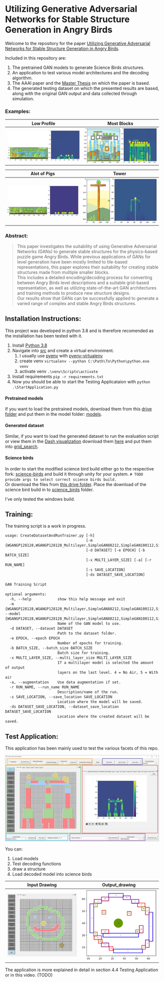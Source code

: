 
# Utilizing Generative Adversarial Networks for Stable Structure Generation in Angry Birds

Welcome to the repository for the paper [Utilizing Generative Adversarial Networks for Stable Structure Generation in Angry Birds](./AAAI_Utilizing-Generative-Adversarial-Networks-for-Stable-Structure-Generation-in-Angry-Birds.pdf).

Included in this repository are:   
1. The pretrained GAN models to generate Science Birds structures.
2. An application to test various model architectures and the decoding algorithm.
3. The AAAI paper and the [Master Thesis](./Frederic_Abraham-Master_Thesis-Stable__Structure_Generation_with_GANs-signed.pdf) on which the paper is based.
4. The generated testing dataset on which the presented results are based, along with the original GAN output and data collected through simulation.

### Examples:

| Low Profile | Most Blocks |
|------------|------------------------------------------------|
| ![Low Profile](./images/created_structures/LowProfile/1_low_profile_page_0.png) | ![Most Blocks](./images/created_structures/NoBlocksDestroyedMostBlocks/0_block_new_page_0.png) |

| Alot of Pigs | Tower |
|------------|------------------------------------------------|
| ![Alot of Pigs](./images/created_structures/PigAmount/23_pig_amount_new_page_0.png) | ![Most Blocks](./images/created_structures/Tower/1_towers_page_0.png) |

### Abstract:  
> This paper investigates the suitability of using Generative Adversarial Networks (GANs) to generate stable structures for the physics-based puzzle game Angry Birds. 
> While previous applications of GANs for level generation have been mostly limited to tile-based representations, this paper explores their suitability for creating stable structures made from multiple smaller blocks.   
> This includes a detailed encoding/decoding process for converting between Angry Birds level descriptions and a suitable grid-based representation, as well as utilizing state-of-the-art GAN architectures and training methods to produce new structure designs.  
> Our results show that GANs can be successfully applied to generate a varied range of complex and stable Angry Birds structures. 

## Installation Instructions:

This project was developed in python 3.8 and is therefore recomended as the installation has been tested with it. 


1. Install [Python 3.8](https://www.python.org/downloads/release/python-380/)
1. Navigate into [src](./src/) and create a virtual environment.
   1.  I usually use [pyenv](https://github.com/pyenv/pyenv) with [pyenv-virtualenv](https://github.com/pyenv/pyenv-virtualenv)
   1. create venv `virtualenv --python C:\Path\To\Python\python.exe venv`
   1. activate venv `.\venv\Scripts\activate`
1. Install requirements `pip -r requirements.txt`
1. Now you should be able to start the Testing Applicataion with `python .\StartApplication.py`


#### Pretrained models 
If you want to load the pretrained models, download them from this [drive folder](https://drive.google.com/drive/folders/1veidxtf0s1Lwqk-Qj7wzvI2z9Rd3jzRf?usp=drive_link) and put them in the model folder: [models](./models/).   

#### Generated dataset
Similar, if you want to load the generated dataset to run the evaluation script or view them in the [Dash visualization](https://dash.plotly.com/) download them [here](https://drive.google.com/drive/folders/1ob5ER3G-tJsDz0ypG5nax6Yq6ao4jkSA?usp=drive_link) and put them into [grid_search](./src/resources/data/eval/grid_search/).

#### Science birds
In order to start the modified science bird build either go to the respective fork: [science-birds](https://github.com/Blaxzter/science-birds) and build it through unity for your system. `# TODO provide args to select correct science birds build.`  
Or download the files from [this drive folder](https://drive.google.com/drive/folders/1CG9PXbvpv-ICWu9aTqlYnBe6eqvWCU6R?usp=drive_link).
Place the download of the science bird build in to [science_birds](./src/resources/science_birds/) folder.

I've only tested the windows build. 

## Training:

The training script is a work in progress.

```
usage: CreateDatasetAndRunTrainer.py [-h]
                                     [-m {WGANGP128128,WGANGP128128_Multilayer,SimpleGAN88212,SimpleGAN100112,SimpleGAN100116}]
                                     [-d DATASET] [-e EPOCH] [-b BATCH_SIZE]
                                     [-x MULTI_LAYER_SIZE] [-a] [-r RUN_NAME]
                                     [-s SAVE_LOCATION]
                                     [-ds DATASET_SAVE_LOCATION]

GAN Training Script

optional arguments:
  -h, --help            show this help message and exit
  -m {WGANGP128128,WGANGP128128_Multilayer,SimpleGAN88212,SimpleGAN100112,SimpleGAN100116}, --model {WGANGP128128,WGANGP128128_Multilayer,SimpleGAN88212,SimpleGAN100112,SimpleGAN100116}
                        Name of the GAN model to use.
  -d DATASET, --dataset DATASET
                        Path to the dataset folder.
  -e EPOCH, --epoch EPOCH
                        Number of epochs for training.
  -b BATCH_SIZE, --batch_size BATCH_SIZE
                        Batch size for training.
  -x MULTI_LAYER_SIZE, --multi_layer_size MULTI_LAYER_SIZE
                        If a multilayer model is selected the amount of output
                        layers on the last level. 4 = No Air, 5 = With air
  -a, --augmentation    Use data augmentation if set.
  -r RUN_NAME, --run_name RUN_NAME
                        Description/name of the run.
  -s SAVE_LOCATION, --save_location SAVE_LOCATION
                        Location where the model will be saved.
  -ds DATASET_SAVE_LOCATION, --dataset_save_location DATASET_SAVE_LOCATION
                        Location where the created dataset will be saved.

```

## Test Application:

This application has been mainly used to test the various facets of this repo.

![Application](./images/application/FullSizeApplication.png)

You can:
1. Load models
1. Test decoding functions
1. draw a structure
1. Load decoded model into science birds

| Input Drawing | Output_drawing |
|------------|------------------------------------------------|
| ![Input Drawing](./images/application/Smily.png) | ![Output_drawing](./images/application/SmilyDecoded.png) |

The application is more explained in detail in section 4.4 Testing Application or in this video. (TODO)